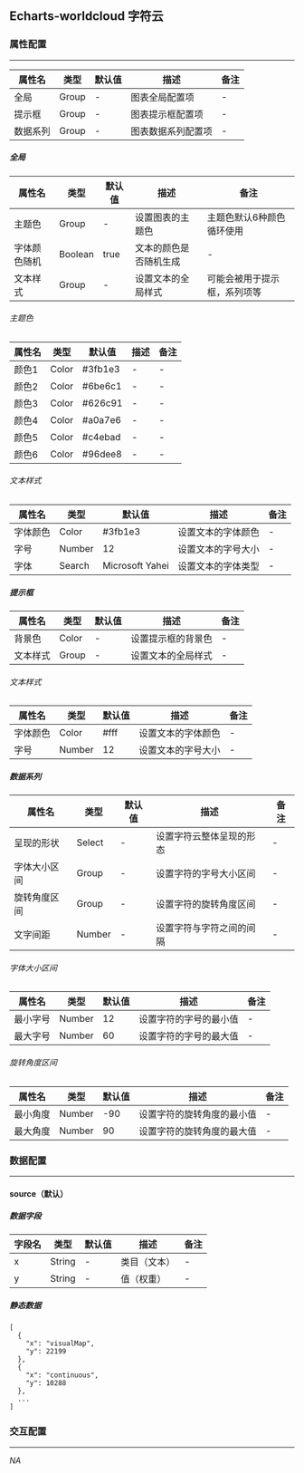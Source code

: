 ## Echarts-worldcloud 字符云

### 属性配置
------
| 属性名 | 类型 | 默认值 | 描述 | 备注 |
| ------ | ------ | ------ | ------ | ------ |
| 全局 | Group | - | 图表全局配置项 | - |
| 提示框 | Group | - | 图表提示框配置项 | - |
| 数据系列 | Group | - | 图表数据系列配置项 | - |

##### 全局
| 属性名 | 类型 | 默认值 | 描述 | 备注 |
| ------ | ------ | ------ | ------ | ------ |
| 主题色 | Group | - | 设置图表的主题色 | 主题色默认6种颜色循环使用 |
| 字体颜色随机 | Boolean | true | 文本的颜色是否随机生成 | - |
| 文本样式 | Group | - | 设置文本的全局样式 | 可能会被用于提示框，系列项等 |

###### 主题色
| 属性名 | 类型 | 默认值 | 描述 | 备注 |
| ------ | ------ | ------ | ------ | ------ |
| 颜色1 | Color | #3fb1e3 | - | - |
| 颜色2 | Color | #6be6c1 | - | - |
| 颜色3 | Color | #626c91 | - | - |
| 颜色4 | Color | #a0a7e6 | - | - |
| 颜色5 | Color | #c4ebad | - | - |
| 颜色6 | Color | #96dee8 | - | - |


###### 文本样式
| 属性名 | 类型 | 默认值 | 描述 | 备注 |
| ------ | ------ | ------ | ------ | ------ |
| 字体颜色 | Color | #3fb1e3 | 设置文本的字体颜色 | - |
| 字号 | Number | 12 | 设置文本的字号大小 | - |
| 字体 | Search | Microsoft Yahei | 设置文本的字体类型 | - |

##### 提示框
| 属性名 | 类型 | 默认值 | 描述 | 备注 |
| ------ | ------ | ------ | ------ | ------ |
| 背景色 | Color | - | 设置提示框的背景色 | - |
| 文本样式 | Group | - | 设置文本的全局样式 | - |

###### 文本样式
| 属性名 | 类型 | 默认值 | 描述 | 备注 |
| ------ | ------ | ------ | ------ | ------ |
| 字体颜色 | Color | #fff | 设置文本的字体颜色 | - |
| 字号 | Number | 12 | 设置文本的字号大小 | - |

##### 数据系列
| 属性名 | 类型 | 默认值 | 描述 | 备注 |
| ------ | ------ | ------ | ------ | ------ |
| 呈现的形状 | Select | - | 设置字符云整体呈现的形态 | - |
| 字体大小区间 | Group | - | 设置字符的字号大小区间 | - |
| 旋转角度区间 | Group | - | 设置字符的旋转角度区间 | - |
| 文字间距 | Number | - | 设置字符与字符之间的间隔 | - |

###### 字体大小区间
| 属性名 | 类型 | 默认值 | 描述 | 备注 |
| ------ | ------ | ------ | ------ | ------ |
| 最小字号 | Number | 12 | 设置字符的字号的最小值 | - |
| 最大字号 | Number | 60 | 设置字符的字号的最大值 | - |

###### 旋转角度区间
| 属性名 | 类型 | 默认值 | 描述 | 备注 |
| ------ | ------ | ------ | ------ | ------ |
| 最小角度 | Number | -90 | 设置字符的旋转角度的最小值 | - |
| 最大角度 | Number | 90 | 设置字符的旋转角度的最大值 | - |
 
### 数据配置
------

#### source（默认）

##### 数据字段

| 字段名 | 类型 | 默认值 | 描述 | 备注 |
| ------ | ------ | ------ | ------ | ----- |
| x | String | - | 类目（文本） | - |
| y | String | - | 值（权重） | - |

##### 静态数据
```
[
  {
    "x": "visualMap",
    "y": 22199
  },
  {
    "x": "continuous",
    "y": 10288
  },
  ...
]
```

### 交互配置
-----
*NA*